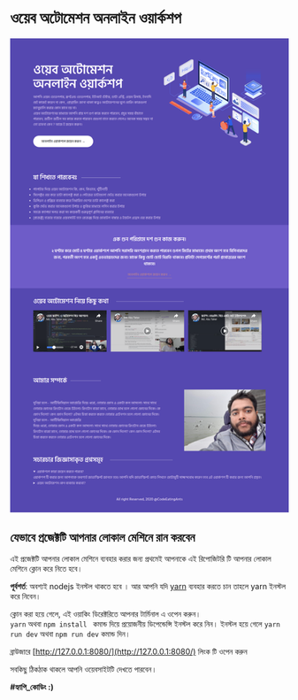 # ওয়েব অটোমেশন অনলাইন ওয়ার্কশপ

![](assets/img/preview.png)



## যেভাবে প্রজেক্টটি আপনার লোকাল মেশিনে রান করবেন

এই প্রজেক্টটি আপনার লোকাল মেশিনে ব্যবহার করার জন্য প্রথমেই আপনাকে এই রিপোজিটরি টি আপনার লোকাল মেশিনে ক্লোন করে নিতে হবে। 

**পূর্বশর্ত**: অবশ্যই nodejs ইনস্টল থাকতে হবে । আর আপনি যদি [yarn](https://classic.yarnpkg.com/en/docs/install/#debian-stable) ব্যবহার করতে চান তাহলে yarn ইনস্টল করে নিবেন।  

ক্লোন করা হয়ে গেলে, এই ওয়াকিং ডিরেক্টরিতে আপনার টার্মিনাল এ ওপেন করুন।  
`yarn` অথবা `npm install ` কমান্ড দিয়ে প্রয়োজনীয় ডিপেন্ডেন্সি ইনস্টল করে নিন। 
ইনস্টল হয়ে গেলে `yarn run dev` অথবা `npm run dev`  কমান্ড দিন।  

ব্রাউজারে [http://127.0.0.1:8080/](http://127.0.0.1:8080/) লিংক টি ওপেন করুন 

সবকিছু ঠিকঠাক থাকলে আপনি ওয়েবসাইটটি দেখতে পারবেন। 

**#হ্যাপি_কোডিং :)** 

 